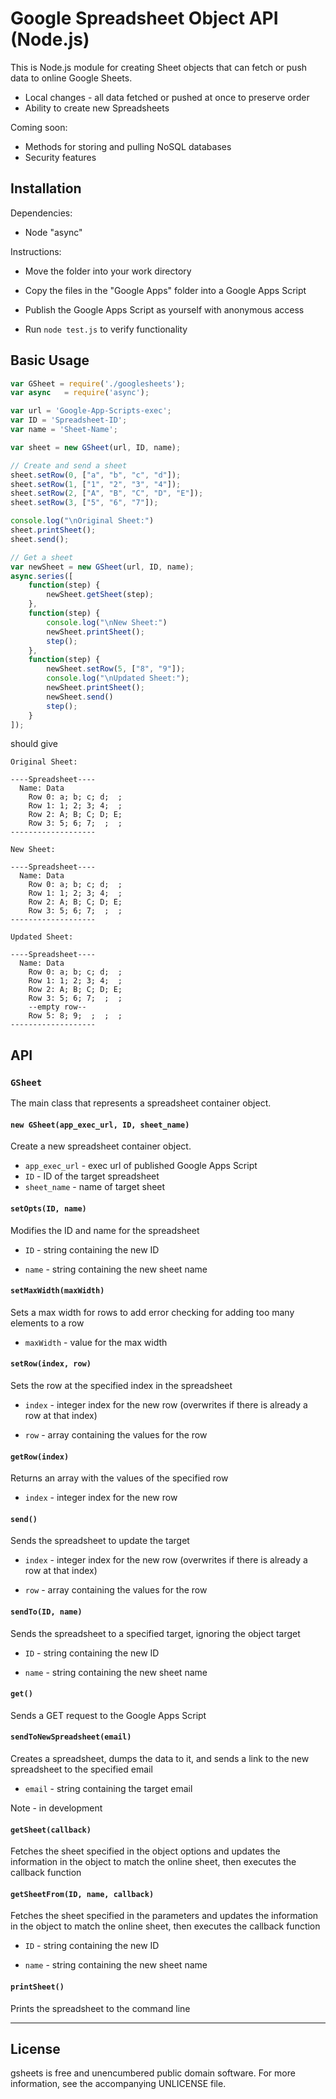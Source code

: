 # Google Spreadsheet Object API (Node.js)

This is Node.js module for creating Sheet objects that can fetch or push data to online Google Sheets.

- Local changes - all data fetched or pushed at once to preserve order
- Ability to create new Spreadsheets

Coming soon:

- Methods for storing and pulling NoSQL databases
- Security features

## Installation

Dependencies:

- Node "async"

Instructions:

- Move the folder into your work directory

- Copy the files in the "Google Apps" folder into a Google Apps Script

- Publish the Google Apps Script as yourself with anonymous access

- Run `node test.js` to verify functionality

## Basic Usage

```javascript
var GSheet = require('./googlesheets');
var async   = require('async');

var url = 'Google-App-Scripts-exec';
var ID = 'Spreadsheet-ID';
var name = 'Sheet-Name';

var sheet = new GSheet(url, ID, name);

// Create and send a sheet
sheet.setRow(0, ["a", "b", "c", "d"]);
sheet.setRow(1, ["1", "2", "3", "4"]);
sheet.setRow(2, ["A", "B", "C", "D", "E"]);
sheet.setRow(3, ["5", "6", "7"]);

console.log("\nOriginal Sheet:")
sheet.printSheet();
sheet.send();

// Get a sheet
var newSheet = new GSheet(url, ID, name);
async.series([
	function(step) {
		newSheet.getSheet(step);
	},
	function(step) {
		console.log("\nNew Sheet:")
		newSheet.printSheet();
		step();
	},
	function(step) {
		newSheet.setRow(5, ["8", "9"]);
		console.log("\nUpdated Sheet:");
		newSheet.printSheet();
		newSheet.send()
		step();
	}
]);
```

should give

```
Original Sheet:

----Spreadsheet----
  Name: Data
    Row 0: a; b; c; d;  ;
    Row 1: 1; 2; 3; 4;  ;
    Row 2: A; B; C; D; E;
    Row 3: 5; 6; 7;  ;  ;
-------------------

New Sheet:

----Spreadsheet----
  Name: Data
    Row 0: a; b; c; d;  ;
    Row 1: 1; 2; 3; 4;  ;
    Row 2: A; B; C; D; E;
    Row 3: 5; 6; 7;  ;  ;
-------------------

Updated Sheet:

----Spreadsheet----
  Name: Data
    Row 0: a; b; c; d;  ;
    Row 1: 1; 2; 3; 4;  ;
    Row 2: A; B; C; D; E;
    Row 3: 5; 6; 7;  ;  ;
    --empty row--
    Row 5: 8; 9;  ;  ;  ;
-------------------
```

## API

### `GSheet`

The main class that represents a spreadsheet container object.


#### `new GSheet(app_exec_url, ID, sheet_name)`

Create a new spreadsheet container object.

- `app_exec_url` - exec url of published Google Apps Script
- `ID` - ID of the target spreadsheet
- `sheet_name` - name of target sheet

#### `setOpts(ID, name)`

Modifies the ID and name for the spreadsheet

- `ID` - string containing the new ID

- `name` - string containing the new sheet name

#### `setMaxWidth(maxWidth)`

Sets a max width for rows to add error checking for adding too many elements to a row

- `maxWidth` - value for the max width

#### `setRow(index, row)`

Sets the row at the specified index in the spreadsheet

- `index` - integer index for the new row (overwrites if there is already a row at that index)

- `row` - array containing the values for the row

#### `getRow(index)`

Returns an array with the values of the specified row

- `index` - integer index for the new row

#### `send()`

Sends the spreadsheet to update the target 

- `index` - integer index for the new row (overwrites if there is already a row at that index)

- `row` - array containing the values for the row

#### `sendTo(ID, name)`

Sends the spreadsheet to a specified target, ignoring the object target

- `ID` - string containing the new ID

- `name` - string containing the new sheet name
 
#### `get()`

Sends a GET request to the Google Apps Script

#### `sendToNewSpreadsheet(email)`

Creates a spreadsheet, dumps the data to it, and sends a link to the new spreadsheet to the specified email

- `email` - string containing the target email

Note - in development

#### `getSheet(callback)`

Fetches the sheet specified in the object options and updates the information in the object to match the online sheet, then executes the callback function

#### `getSheetFrom(ID, name, callback)`

Fetches the sheet specified in the parameters and updates the information in the object to match the online sheet, then executes the callback function

- `ID` - string containing the new ID

- `name` - string containing the new sheet name
 
#### `printSheet()`

Prints the spreadsheet to the command line

----------------------------------


## License
gsheets is free and unencumbered public domain software. For more information, see the accompanying UNLICENSE file.